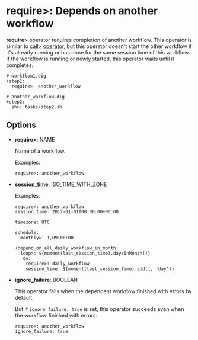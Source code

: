 # require>: Depends on another workflow

**require>** operator requires completion of another workflow. This operator is similar to [call> operator](call.html), but this operator doesn't start the other workflow if it's already running or has done for the same session time of this workflow. If the workflow is running or newly started, this operator waits until it completes.

```
# workflow1.dig
+step1:
  require>: another_workflow
```

```
# another_workflow.dig
+step2:
  sh>: tasks/step2.sh
```


## Options

* **require>**: NAME

  Name of a workflow.

  Examples:

  ```
  require>: another_workflow
  ```

* **session_time**: ISO_TIME_WITH_ZONE

  Examples:

  ```
  require>: another_workflow
  session_time: 2017-01-01T00:00:00+00:00
  ```

  ```
  timezone: UTC

  schedule:
    monthly>: 1,09:00:00

  +depend_on_all_daily_workflow_in_month:
    loop>: ${moment(last_session_time).daysInMonth()}
    _do:
      require>: daily_workflow
      session_time: ${moment(last_session_time).add(i, 'day')}
  ```

* **ignore_failure**: BOOLEAN

  This operator fails when the dependent workflow finished with errors by default.

  But if `ignore_failure: true` is set, this operator succeeds even when the workflow finished with errors.

  ```
  require>: another_workflow
  ignore_failure: true
  ```

